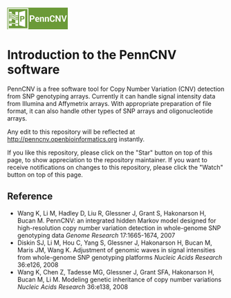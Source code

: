 ![Logo](penncnv.png)

# Introduction to the PennCNV software

PennCNV is a free software tool for Copy Number Variation (CNV) detection from SNP genotyping arrays. Currently it can handle signal intensity data from Illumina and Affymetrix arrays. With appropriate preparation of file format, it can also handle other types of SNP arrays and oligonucleotide arrays.

Any edit to this repository will be reflected at http://penncnv.openbioinformatics.org instantly.

If you like this repository, please click on the "Star" button on top of this page, to show appreciation to the repository maintainer. If you want to receive notifications on changes to this repository, please click the "Watch" button on top of this page.

## Reference

* Wang K, Li M, Hadley D, Liu R, Glessner J, Grant S, Hakonarson H, Bucan M. PennCNV: an integrated hidden Markov model designed for high-resolution copy number variation detection in whole-genome SNP genotyping data *Genome Research* 17:1665-1674, 2007
* Diskin SJ, Li M, Hou C, Yang S, Glessner J, Hakonarson H, Bucan M, Maris JM, Wang K. Adjustment of genomic waves in signal intensities from whole-genome SNP genotyping platforms *Nucleic Acids Research* 36:e126, 2008
* Wang K, Chen Z, Tadesse MG, Glessner J, Grant SFA, Hakonarson H, Bucan M, Li M. Modeling genetic inheritance of copy number variations *Nucleic Acids Research* 36:e138, 2008
